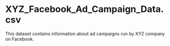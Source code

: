 # XYZ_Facebook_Ad_Campaign_Data.csv
This dataset contains information about ad campaigns run by XYZ company on Facebook. 
